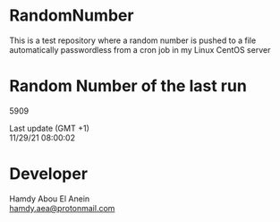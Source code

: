 # RandomNumber    
This is a test repository where a random number is pushed to a file automatically passwordless from a cron job in my Linux CentOS server    
# Random Number of the last run   
5909
      
Last update (GMT +1)    
11/29/21 08:00:02
# Developer    
Hamdy Abou El Anein   
hamdy.aea@protonmail.com
